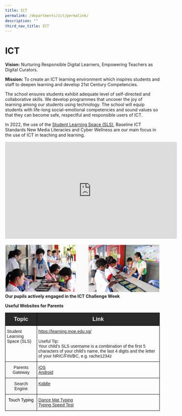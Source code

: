 ```yaml
---
title: ICT
permalink: /departments/ict/permalink/
description: ""
third_nav_title: ICT
---
```


ICT
===

**Vision:** Nurturing Responsible Digital Learners, Empowering Teachers as Digital Curators.

  

**Mission:** To create an ICT learning environment which inspires students and staff to deepen learning and develop 21st Century Competencies.

The school ensures students exhibit adequate level of self-directed and collaborative skills. We develop programmes that uncover the joy of learning among our students using technology. The school will equip students with life-long social-emotional competencies and sound values so that they can become safe, respectful and responsible users of ICT. 

  

In 2022, the use of the [Student Learning Space (SLS)](https://vle.learning.moe.edu.sg/login), Baseline ICT Standards New Media Literacies and Cyber Wellness are our main focus in the use of ICT in teaching and learning.

<iframe width="560" height="315" src="https://www.youtube.com/embed/eKIHRVWxYPI" title="What is Student Learning Space?" frameborder="0" allow="accelerometer; autoplay; clipboard-write; encrypted-media; gyroscope; picture-in-picture" allowfullscreen></iframe>

![](/images/ICT.png)
**Our pupils actively engaged in the ICT Challenge Week**

**Useful Websites for Parents**
<style type="text/css">
.tg  {border-collapse:collapse;border-spacing:0;}
.tg td{border-color:black;border-style:solid;border-width:1px;font-family:Arial, sans-serif;font-size:14px;
  overflow:hidden;padding:10px 5px;word-break:normal;}
.tg th{border-color:black;border-style:solid;border-width:1px;font-family:Arial, sans-serif;font-size:14px;
  font-weight:normal;overflow:hidden;padding:10px 5px;word-break:normal;}
.tg .tg-idwn{background-color:#2A2A2A;color:#EEE;font-size:18px;font-weight:bold;text-align:center;vertical-align:middle}
.tg .tg-0lax{text-align:left;vertical-align:top}
.tg .tg-23h5{background-color:rgba(248, 248, 248, 0.9);text-align:center;vertical-align:top}
</style>
<table class="tg">
<thead>
  <tr>
    <th class="tg-idwn"><span style="color:#EEE;background-color:#2A2A2A">Topic</span></th>
    <th class="tg-idwn"><span style="color:#EEE;background-color:#2A2A2A">Link</span></th>
  </tr>
</thead>
<tbody>
  <tr>
    <td class="tg-0lax">Student Learning Space (SLS)</td>
    <td class="tg-0lax"><a href="https://learning.moe.edu.sg/" target="_blank" rel="noopener noreferrer">https://learning.moe.edu.sg/</a><br><br>Useful Tip:<br>Your child's SLS username is a combination of the first 5 characters of your child’s name, the last 4 digits and the letter of your NRIC/FIN/BC, e.g. rache1234z</td>
  </tr>
  <tr>
    <td class="tg-23h5"><span style="font-weight:normal">Parents Gateway </span></td>
    <td class="tg-0lax"><a href="https://itunes.apple.com/sg/app/parents-gateway/id1267198708" target="_blank" rel="noopener noreferrer">iOS</a><br><a href="https://play.google.com/store/apps/details?id=com.moe.pgp" target="_blank" rel="noopener noreferrer">Android</a></td>
  </tr>
  <tr>
    <td class="tg-23h5"><span style="font-weight:normal">Search Engine</span></td>
    <td class="tg-0lax"><a href="https://www.kiddle.co/" target="_blank" rel="noopener noreferrer">Kiddle</a></td>
  </tr>
  <tr>
    <td class="tg-23h5"><span style="font-weight:normal"> </span><span style="color:#000">Touch Typing</span></td>
    <td class="tg-0lax"><a href="http://www.bbc.co.uk/schools/typing/" target="_blank" rel="noopener noreferrer">Dance Mat Typing</a><br><a href="http://www.playkidsgames.com/games/typingSpeed/default.htm#" target="_blank" rel="noopener noreferrer">Typing Speed Test</a></td>
  </tr>
</tbody>
</table>
